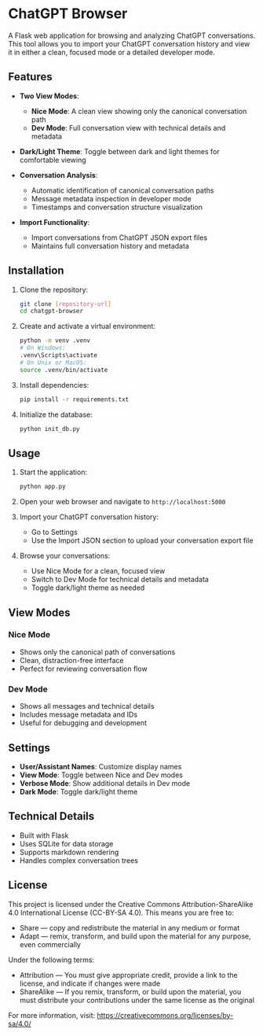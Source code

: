 # ChatGPT Browser

A Flask web application for browsing and analyzing ChatGPT conversations. This tool allows you to import your ChatGPT conversation history and view it in either a clean, focused mode or a detailed developer mode.

## Features

- **Two View Modes**:
  - **Nice Mode**: A clean view showing only the canonical conversation path
  - **Dev Mode**: Full conversation view with technical details and metadata

- **Dark/Light Theme**: Toggle between dark and light themes for comfortable viewing

- **Conversation Analysis**:
  - Automatic identification of canonical conversation paths
  - Message metadata inspection in developer mode
  - Timestamps and conversation structure visualization

- **Import Functionality**:
  - Import conversations from ChatGPT JSON export files
  - Maintains full conversation history and metadata

## Installation

1. Clone the repository:
   ```bash
   git clone [repository-url]
   cd chatgpt-browser
   ```

2. Create and activate a virtual environment:
   ```bash
   python -m venv .venv
   # On Windows:
   .venv\Scripts\activate
   # On Unix or MacOS:
   source .venv/bin/activate
   ```

3. Install dependencies:
   ```bash
   pip install -r requirements.txt
   ```

4. Initialize the database:
   ```bash
   python init_db.py
   ```

## Usage

1. Start the application:
   ```bash
   python app.py
   ```

2. Open your web browser and navigate to `http://localhost:5000`

3. Import your ChatGPT conversation history:
   - Go to Settings
   - Use the Import JSON section to upload your conversation export file

4. Browse your conversations:
   - Use Nice Mode for a clean, focused view
   - Switch to Dev Mode for technical details and metadata
   - Toggle dark/light theme as needed

## View Modes

### Nice Mode
- Shows only the canonical path of conversations
- Clean, distraction-free interface
- Perfect for reviewing conversation flow

### Dev Mode
- Shows all messages and technical details
- Includes message metadata and IDs
- Useful for debugging and development

## Settings

- **User/Assistant Names**: Customize display names
- **View Mode**: Toggle between Nice and Dev modes
- **Verbose Mode**: Show additional details in Dev mode
- **Dark Mode**: Toggle dark/light theme

## Technical Details

- Built with Flask
- Uses SQLite for data storage
- Supports markdown rendering
- Handles complex conversation trees

## License

This project is licensed under the Creative Commons Attribution-ShareAlike 4.0 International License (CC-BY-SA 4.0). This means you are free to:

- Share — copy and redistribute the material in any medium or format
- Adapt — remix, transform, and build upon the material for any purpose, even commercially

Under the following terms:

- Attribution — You must give appropriate credit, provide a link to the license, and indicate if changes were made
- ShareAlike — If you remix, transform, or build upon the material, you must distribute your contributions under the same license as the original

For more information, visit: https://creativecommons.org/licenses/by-sa/4.0/ 